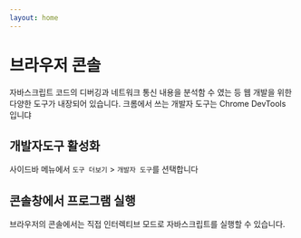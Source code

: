 ```yaml
---
layout: home
---
```


# 브라우저 콘솔
자바스크립트 코드의 디버깅과 네트워크 통신 내용을 분석함 수 였는 등 웹 개발을 위한 다양한 도구가 내장되어 있습니다. 
크롬에서 쓰는 개발자 도구는 Chrome DevTools 입니댜

## 개발자도구 활성화
사이드바 메뉴에서 `도구 더보기` > `개발자 도구`를 션택합니다

## 콘솔창에서 프로그램 실행
브라우저의 콘솔에서는 직접 인터렉티브 모드로 자바스크립트를 실행할 수 있습니다.
